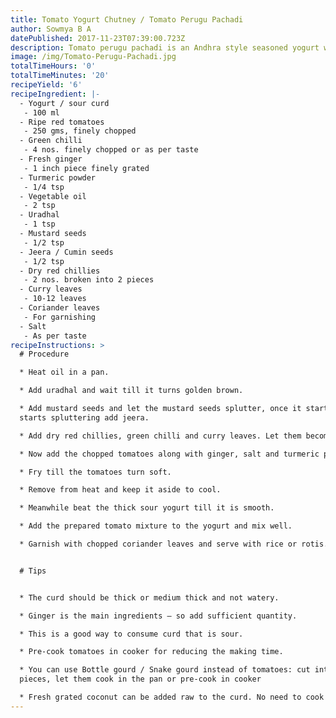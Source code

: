 ```yaml
---
title: Tomato Yogurt Chutney / Tomato Perugu Pachadi
author: Sowmya B A
datePublished: 2017-11-23T07:39:00.723Z
description: Tomato perugu pachadi is an Andhra style seasoned yogurt with tomatoes.
image: /img/Tomato-Perugu-Pachadi.jpg
totalTimeHours: '0'
totalTimeMinutes: '20'
recipeYield: '6'
recipeIngredient: |-
  - Yogurt / sour curd
   - 100 ml
  - Ripe red tomatoes
   - 250 gms, finely chopped
  - Green chilli
   - 4 nos. finely chopped or as per taste
  - Fresh ginger
   - 1 inch piece finely grated
  - Turmeric powder
   - 1/4 tsp
  - Vegetable oil
   - 2 tsp
  - Uradhal
   - 1 tsp
  - Mustard seeds
   - 1/2 tsp
  - Jeera / Cumin seeds
   - 1/2 tsp
  - Dry red chillies
   - 2 nos. broken into 2 pieces
  - Curry leaves
   - 10-12 leaves
  - Coriander leaves
   - For garnishing
  - Salt
   - As per taste
recipeInstructions: >
  # Procedure

  * Heat oil in a pan. 

  * Add uradhal and wait till it turns golden brown.

  * Add mustard seeds and let the mustard seeds splutter, once it start to
  starts spluttering add jeera.

  * Add dry red chillies, green chilli and curry leaves. Let them become crispy.

  * Now add the chopped tomatoes along with ginger, salt and turmeric powder.

  * Fry till the tomatoes turn soft.

  * Remove from heat and keep it aside to cool.

  * Meanwhile beat the thick sour yogurt till it is smooth.

  * Add the prepared tomato mixture to the yogurt and mix well.

  * Garnish with chopped coriander leaves and serve with rice or rotis.


  # Tips


  * The curd should be thick or medium thick and not watery.

  * Ginger is the main ingredients – so add sufficient quantity.

  * This is a good way to consume curd that is sour.

  * Pre-cook tomatoes in cooker for reducing the making time.

  * You can use Bottle gourd / Snake gourd instead of tomatoes: cut into small
  pieces, let them cook in the pan or pre-cook in cooker

  * Fresh grated coconut can be added raw to the curd. No need to cook
---
```



